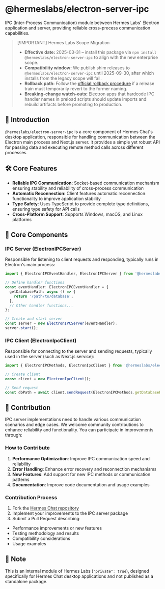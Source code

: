 # @hermeslabs/electron-server-ipc

IPC (Inter-Process Communication) module between Hermes Labs' Electron application and server, providing reliable cross-process communication capabilities.

> \[!IMPORTANT] Hermes Labs Scope Migration
>
> - **Effective date:** 2025-03-31 – install this package via `npm install @hermeslabs/electron-server-ipc` to align with the new enterprise scope.
> - **Compatibility window:** We publish shim releases to `@hermeslabs/electron-server-ipc` until 2025-09-30, after which installs from the legacy scope will fail.
> - **Rollback path:** Follow the [official rollback procedure](https://github.com/hermeslabs/hermes-chat/blob/main/docs/development/rebranding.md#rollback-strategy) if a release train must temporarily revert to the former naming.
> - **Breaking-change watch-outs:** Electron apps that hardcode IPC handler names in preload scripts should update imports and rebuild artifacts before promoting to production.

## 📝 Introduction

`@hermeslabs/electron-server-ipc` is a core component of Hermes Chat's desktop application, responsible for handling communication between the Electron main process and Next.js server. It provides a simple yet robust API for passing data and executing remote method calls across different processes.

## 🛠️ Core Features

- **Reliable IPC Communication**: Socket-based communication mechanism ensuring stability and reliability of cross-process communication
- **Automatic Reconnection**: Client features automatic reconnection functionality to improve application stability
- **Type Safety**: Uses TypeScript to provide complete type definitions, ensuring type safety for API calls
- **Cross-Platform Support**: Supports Windows, macOS, and Linux platforms

## 🧩 Core Components

### IPC Server (ElectronIPCServer)

Responsible for listening to client requests and responding, typically runs in Electron's main process:

```typescript
import { ElectronIPCEventHandler, ElectronIPCServer } from '@hermeslabs/electron-server-ipc';

// Define handler functions
const eventHandler: ElectronIPCEventHandler = {
  getDatabasePath: async () => {
    return '/path/to/database';
  },
  // Other handler functions...
};

// Create and start server
const server = new ElectronIPCServer(eventHandler);
server.start();
```

### IPC Client (ElectronIpcClient)

Responsible for connecting to the server and sending requests, typically used in the server (such as Next.js service):

```typescript
import { ElectronIPCMethods, ElectronIpcClient } from '@hermeslabs/electron-server-ipc';

// Create client
const client = new ElectronIpcClient();

// Send request
const dbPath = await client.sendRequest(ElectronIPCMethods.getDatabasePath);
```

## 🤝 Contribution

IPC server implementations need to handle various communication scenarios and edge cases. We welcome community contributions to enhance reliability and functionality. You can participate in improvements through:

### How to Contribute

1. **Performance Optimization**: Improve IPC communication speed and reliability
2. **Error Handling**: Enhance error recovery and reconnection mechanisms
3. **New Features**: Add support for new IPC methods or communication patterns
4. **Documentation**: Improve code documentation and usage examples

### Contribution Process

1. Fork the [Hermes Chat repository](https://github.com/hermeslabs/hermes-chat)
2. Implement your improvements to the IPC server package
3. Submit a Pull Request describing:

- Performance improvements or new features
- Testing methodology and results
- Compatibility considerations
- Usage examples

## 📌 Note

This is an internal module of Hermes Labs (`"private": true`), designed specifically for Hermes Chat desktop applications and not published as a standalone package.
